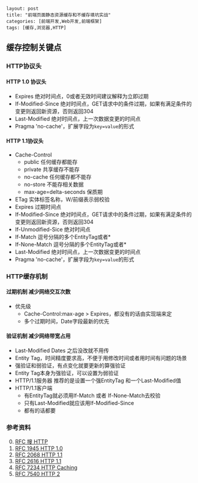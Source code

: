 ```
layout: post
title: "前端页面静态资源缓存和不缓存填坑实战"
categories: [前端开发,Web开发,前端框架]
tags: [缓存,浏览器,HTTP]
```





## 缓存控制关键点

### HTTP协议头

#### HTTP 1.0 协议头

- Expires  绝对时间点，0或者无效时间建议解释为立即过期
- If-Modified-Since 绝对时间点，GET请求中的条件过期，如果有满足条件的变更则返回新资源，否则返回304
- Last-Modified 绝对时间点，上一次数据变更的时间点
- Pragma 'no-cache'，扩展字段为`key=value`的形式

#### HTTP 1.1协议头
- Cache-Control
	- public  任何缓存都能存
	- private 共享缓存不能存
	- no-cache 任何缓存都不能存
	- no-store 不能存相关数据
	- max-age=delta-seconds 保质期
- ETag 实体标签名称，W/前缀表示弱校验
- Expires 过期时间点
- If-Modified-Since 绝对时间点，GET请求中的条件过期，如果有满足条件的变更则返回新资源，否则返回304
- If-Unmodified-Sice 绝对时间点
- If-Match 逗号分隔的多个EntityTag或者*
- If-None-Match 逗号分隔的多个EntityTag或者*
- Last-Modified 绝对时间点，上一次数据变更的时间点
- Pragma  'no-cache'，扩展字段为`key=value`的形式

### HTTP缓存机制
#### 过期机制 减少网络交互次数
- 优先级 
	- Cache-Control:max-age > Expires，都没有的话由实现端来定
	- 多个过期时间，Date字段最新的优先

#### 验证机制 减少网络带宽占用
- Last-Modified Dates 之后没改就不用传
- Entity Tag，时间精度要求高，不便于用修改时间或者用时间有问题的场景
- 强验证和弱验证，有点变化就要更新的算强验证
- Entity Tag本身为强验证，可以设置为弱验证
- HTTP/1.1服务器 推荐的是设置一个强EntityTag 和一个Last-Modified值
- HTTP/1.1客户端
	- 有EntityTag就必须用If-Match 或者 If-None-Match去校验
	- 只有Last-Modified就应该用If-Modified-Since
	- 都有的话都要	 	










### 参考资料

0. [RFC 搜 HTTP](https://www.rfc-editor.org/search/rfc_search_detail.php?page=All&title=HTTP&pubstatus[]=Any&pub_date_type=any&sortkey=Number&sorting=ASC)
1. [RFC 1945 HTTP 1.0](https://www.rfc-editor.org/info/rfc1945)
2. [RFC 2068 HTTP 1.1](https://www.rfc-editor.org/info/rfc2068)
3. [RFC 2616 HTTP 1.1](https://www.rfc-editor.org/info/rfc2616)
3. [RFC 7234 HTTP Caching](https://www.rfc-editor.org/info/rfc7234)
4. [RFC 7540 HTTP 2](https://www.rfc-editor.org/info/rfc7540)
